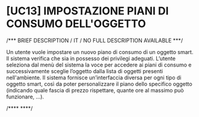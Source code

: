 # [UC13]  IMPOSTAZIONE PIANI DI CONSUMO DELL'OGGETTO 

/*** BRIEF DESCRIPTION / IT / NO FULL DESCRIPTION AVAILABLE ***/

Un utente vuole impostare un nuovo piano di consumo di un oggetto smart. Il sistema verifica 
che sia in possesso dei privilegi adeguati. L’utente seleziona dal menù del sistema la voce 
per accedere ai piani di consumo e successivamente sceglie l’oggetto dalla lista di oggetti
presenti nell'ambiente. Il sistema fornisce un’interfaccia diversa per ogni tipo di oggetto 
smart, così da poter personalizzare il piano dello specifico oggetto (indicando quale fascia 
di prezzo rispettare, quante ore al massimo può funzionare, …). 

/**** ****/
